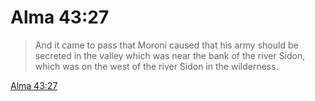 # Alma 43:27

> And it came to pass that Moroni caused that his army should be secreted in the valley which was near the bank of the river Sidon, which was on the west of the river Sidon in the wilderness.

[Alma 43:27](https://www.churchofjesuschrist.org/study/scriptures/bofm/alma/43?lang=eng&id=p27#p27)


